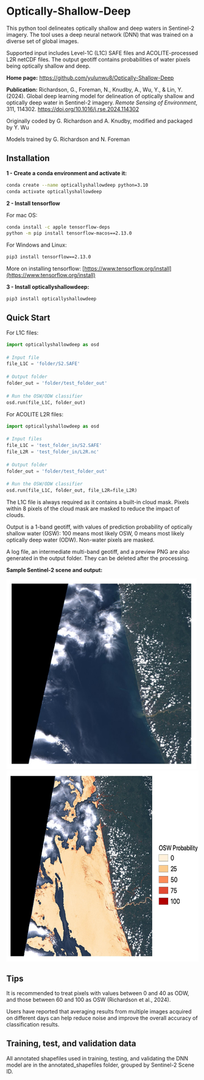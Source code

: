 # Optically-Shallow-Deep 

This python tool delineates optically shallow and deep waters in Sentinel-2 imagery. The tool uses a deep neural network (DNN) that was trained on a diverse set of global images.

Supported input includes Level-1C (L1C) SAFE files and ACOLITE-processed L2R netCDF files. The output geotiff contains probabilities of water pixels being optically shallow and deep. 

**Home page:** <a href="https://github.com/yulunwu8/Optically-Shallow-Deep" target="_blank">https://github.com/yulunwu8/Optically-Shallow-Deep</a>

**Publication:** Richardson, G., Foreman, N., Knudby, A., Wu, Y., & Lin, Y. (2024). Global deep learning model for delineation of optically shallow and optically deep water in Sentinel-2 imagery. *Remote Sensing of Environment*, 311, 114302. <a href="https://doi.org/10.1016/j.rse.2024.114302" target="_blank">https://doi.org/10.1016/j.rse.2024.114302</a>

Originally coded by G. Richardson and A. Knudby, modified and packaged by Y. Wu

Models trained by G. Richardson and N. Foreman

 
## Installation 

**1 - Create a conda environment and activate it:**

```bash
conda create --name opticallyshallowdeep python=3.10
conda activate opticallyshallowdeep
```

**2 - Install tensorflow**

For mac OS: 

```bash
conda install -c apple tensorflow-deps
python -m pip install tensorflow-macos==2.13.0
```


For Windows and Linux:

```bash
pip3 install tensorflow==2.13.0
```


More on installing tensorflow: [https://www.tensorflow.org/install](https://www.tensorflow.org/install)


**3 - Install opticallyshallowdeep:**

```bash
pip3 install opticallyshallowdeep
```


## Quick Start

For L1C files: 

```python
import opticallyshallowdeep as osd

# Input file 
file_L1C = 'folder/S2.SAFE' 

# Output folder 
folder_out = 'folder/test_folder_out'

# Run the OSW/ODW classifier 
osd.run(file_L1C, folder_out)
```

For ACOLITE  L2R files: 

```python
import opticallyshallowdeep as osd

# Input files 
file_L1C = 'test_folder_in/S2.SAFE' 
file_L2R = 'test_folder_in/L2R.nc' 

# Output folder 
folder_out = 'folder/test_folder_out'

# Run the OSW/ODW classifier 
osd.run(file_L1C, folder_out, file_L2R=file_L2R)
```

The L1C file is always required as it contains a built-in cloud mask. Pixels within 8 pixels of the cloud mask are masked to reduce the impact of clouds. 


Output is a 1-band geotiff, with values of prediction probability of optically shallow water (OSW): 100 means most likely OSW, 0 means most likely optically deep water (ODW). Non-water pixels are masked. 

A log file, an intermediate multi-band geotiff, and a preview PNG are also generated in the output folder. They can be deleted after the processing. 


**Sample Sentinel-2 scene and output:**

<img src="images/TOA.jpeg"  height="500">

<img src="images/OSW.jpeg"  height="500">


## Tips 

It is recommended to treat pixels with values between 0 and 40 as ODW, and those between 60 and 100 as OSW (Richardson et al., 2024).

Users have reported that averaging results from multiple images acquired on different days can help reduce noise and improve the overall accuracy of classification results.


## Training, test, and validation data 

All annotated shapefiles used in training, testing, and validating the DNN model are in the annotated_shapefiles folder, grouped by Sentinel-2 Scene ID.





